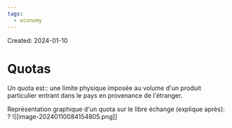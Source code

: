 ```yaml
---
tags:
  - economy
---
```

Created: 2024-01-10

# Quotas

Un quota est:: une limite physique imposée au volume d'un produit particulier entrant dans le pays en provenance de l'étranger.
<!--SR:!2024-03-09,31,230-->

Représentation  graphique d'un quota sur le libre échange (explique après):
?
![[image-20240110084154805.png]]
<!--SR:!2024-02-17,11,170-->